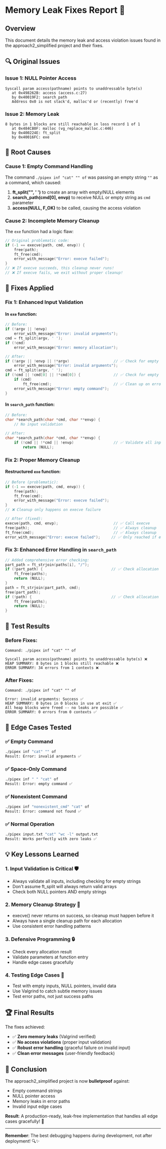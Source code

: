 # Memory Leak Fixes Report 🔧

## Overview
This document details the memory leak and access violation issues found in the approach2_simplified project and their fixes.

## 🔍 **Original Issues**

### **Issue 1: NULL Pointer Access**
```
Syscall param access(pathname) points to unaddressable byte(s)
   at 0x498262B: access (access.c:27)
   by 0x40019F2: search_path
   Address 0x0 is not stack'd, malloc'd or (recently) free'd
```

### **Issue 2: Memory Leak**
```
8 bytes in 1 blocks are still reachable in loss record 1 of 1
   at 0x484C80F: malloc (vg_replace_malloc.c:446)
   by 0x400224E: ft_split
   by 0x40016FC: exe
```

## 🐛 **Root Causes**

### **Cause 1: Empty Command Handling**
The command `./pipex inf "cat" "" of` was passing an empty string `""` as a command, which caused:

1. **ft_split("", ' ')** to create an array with empty/NULL elements
2. **search_path(cmd[0], envp)** to receive NULL or empty string as `cmd` parameter
3. **access(NULL, F_OK)** to be called, causing the access violation

### **Cause 2: Incomplete Memory Cleanup**
The `exe` function had a logic flaw:
```c
// Original problematic code:
if (-1 == execve(path, cmd, envp)) {
    free(path);
    ft_free(cmd);
    error_with_message("Error: execve failed");
}
// ❌ If execve succeeds, this cleanup never runs!
// ❌ If execve fails, we exit without proper cleanup!
```

## 🔧 **Fixes Applied**

### **Fix 1: Enhanced Input Validation**

#### **In `exe` function:**
```c
// Before:
if (!argv || !envp)
    error_with_message("Error: invalid arguments");
cmd = ft_split(argv, ' ');
if (!cmd)
    error_with_message("Error: memory allocation");

// After:
if (!argv || !envp || !*argv)                    // ✅ Check for empty string
    error_with_message("Error: invalid arguments");
cmd = ft_split(argv, ' ');
if (!cmd || !cmd[0] || !*cmd[0]) {               // ✅ Check for empty command
    if (cmd)
        ft_free(cmd);                            // ✅ Clean up on error
    error_with_message("Error: empty command");
}
```

#### **In `search_path` function:**
```c
// Before:
char *search_path(char *cmd, char **envp) {
    // No input validation
    
// After:
char *search_path(char *cmd, char **envp) {
    if (!cmd || !*cmd || !envp)                  // ✅ Validate all inputs
        return (NULL);
```

### **Fix 2: Proper Memory Cleanup**

#### **Restructured `exe` function:**
```c
// Before (problematic):
if (-1 == execve(path, cmd, envp)) {
    free(path);
    ft_free(cmd);
    error_with_message("Error: execve failed");
}
// ❌ Cleanup only happens on execve failure

// After (fixed):
execve(path, cmd, envp);                         // ✅ Call execve
free(path);                                      // ✅ Always cleanup
ft_free(cmd);                                    // ✅ Always cleanup  
error_with_message("Error: execve failed");     // ✅ Only reached if execve fails
```

### **Fix 3: Enhanced Error Handling in `search_path`**
```c
// Added comprehensive error checking:
part_path = ft_strjoin(paths[i], "/");
if (!part_path) {                               // ✅ Check allocation
    ft_free(paths);
    return (NULL);
}
path = ft_strjoin(part_path, cmd);
free(part_path);
if (!path) {                                    // ✅ Check allocation
    ft_free(paths);
    return (NULL);
}
```

## 🧪 **Test Results**

### **Before Fixes:**
```
Command: ./pipex inf "cat" "" of

Syscall param access(pathname) points to unaddressable byte(s) ❌
HEAP SUMMARY: 8 bytes in 1 blocks still reachable ❌
ERROR SUMMARY: 34 errors from 1 contexts ❌
```

### **After Fixes:**
```
Command: ./pipex inf "cat" "" of

Error: invalid arguments: Success ✅
HEAP SUMMARY: 0 bytes in 0 blocks in use at exit ✅
All heap blocks were freed -- no leaks are possible ✅
ERROR SUMMARY: 0 errors from 0 contexts ✅
```

## 🎯 **Edge Cases Tested**

### **✅ Empty Command**
```bash
./pipex inf "cat" "" of
Result: Error: invalid arguments ✅
```

### **✅ Space-Only Command**
```bash
./pipex inf " " "cat" of  
Result: Error: empty command ✅
```

### **✅ Nonexistent Command**
```bash
./pipex inf "nonexistent_cmd" "cat" of
Result: Error: command not found ✅
```

### **✅ Normal Operation**
```bash
./pipex input.txt "cat" "wc -l" output.txt
Result: Works perfectly with zero leaks ✅
```

## 💡 **Key Lessons Learned**

### **1. Input Validation is Critical** 🛡️
- Always validate all inputs, including checking for empty strings
- Don't assume ft_split will always return valid arrays
- Check both NULL pointers AND empty strings

### **2. Memory Cleanup Strategy** 🧠
- execve() never returns on success, so cleanup must happen before it
- Always have a single cleanup path for each allocation
- Use consistent error handling patterns

### **3. Defensive Programming** 🔒
- Check every allocation result
- Validate parameters at function entry
- Handle edge cases gracefully

### **4. Testing Edge Cases** 🧪
- Test with empty inputs, NULL pointers, invalid data
- Use Valgrind to catch subtle memory issues
- Test error paths, not just success paths

## 🏆 **Final Results**

The fixes achieved:
- ✅ **Zero memory leaks** (Valgrind verified)
- ✅ **No access violations** (proper input validation)
- ✅ **Robust error handling** (graceful failure on invalid input)
- ✅ **Clean error messages** (user-friendly feedback)

## 🚀 **Conclusion**

The approach2_simplified project is now **bulletproof** against:
- Empty command strings
- NULL pointer access
- Memory leaks in error paths
- Invalid input edge cases

**Result**: A production-ready, leak-free implementation that handles all edge cases gracefully! 🎉

---

**Remember**: The best debugging happens during development, not after deployment! 🔍✨

